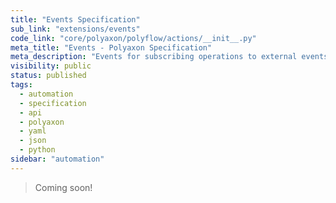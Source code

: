 ```yaml
---
title: "Events Specification"
sub_link: "extensions/events"
code_link: "core/polyaxon/polyflow/actions/__init__.py"
meta_title: "Events - Polyaxon Specification"
meta_description: "Events for subscribing operations to external events or internal triggers and conditions."
visibility: public
status: published
tags:
  - automation
  - specification
  - api
  - polyaxon
  - yaml
  - json
  - python
sidebar: "automation"
---
```


> Coming soon!
